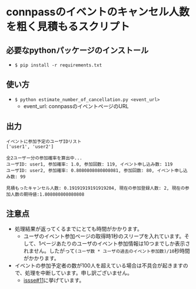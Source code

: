 # connpassのイベントのキャンセル人数を粗く見積もるスクリプト

## 必要なpythonパッケージのインストール
- `$ pip install -r requirements.txt`

## 使い方
- `$ python estimate_number_of_cancellation.py <event_url>`
    - event_url: connpassのイベントページのURL

## 出力
```
イベントに参加予定のユーザIDリスト
['user1', 'user2']

全2ユーザー分の参加確率を算出中...
ユーザID: user1, 参加確率: 1.0, 参加回数: 119, イベント申し込み数: 119
ユーザID: user2, 参加確率: 0.8080808080808081, 参加回数: 80, イベント申し込み数: 99

見積もったキャンセル人数: 0.19191919191919204, 現在の参加登録人数: 2, 現在の参加人数の期待値:1.808080808080808
```

## 注意点
- 処理結果が返ってくるまでにとても時間がかかります。
    - ユーザのイベント参加ページの取得時1秒のスリープを入れています。そして、1ページあたりのユーザのイベント参加情報は10つまでしか表示されません。したがって`(ユーザ数 * ユーザの過去のイベント参加数)/10`秒時間がかかります。
- イベントの参加予定者の数が100人を超えている場合は不具合が起きますので、処理を中断しています。申し訳ございません。
    - [issse#11](https://github.com/meow-noisy/connpass_estimate_number_of_cancellation/issues/11)に挙げています。
